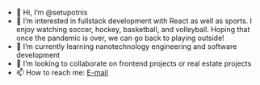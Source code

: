 - 👋 Hi, I’m @setupotnis
- 👀 I’m interested in fullstack development with React as well as sports. I enjoy watching soccer, hockey, basketball, and volleyball. Hoping that once the pandemic is over,
we can go back to playing outside!
- 🌱 I’m currently learning nanotechnology engineering and software development
- 💞️ I’m looking to collaborate on frontend projects or real estate projects
- 📫 How to reach me: [E-mail](mailto:spotnis@uwaterloo.ca)


